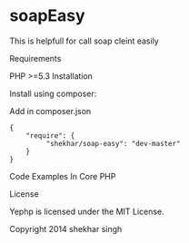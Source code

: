 soapEasy
========
This is helpfull for call soap cleint easily

Requirements

PHP >=5.3
Installation

Install using composer:

Add in composer.json

    {
        "require": {
             "shekhar/soap-easy": "dev-master"
        }
    }
Code Examples In Core PHP

<?php

//Call Autoload classes
include('vendor/autoload.php');

use soapEasy\Soap;

echo Soap::getfunction();
?>
License

Yephp is licensed under the MIT License.

Copyright 2014 shekhar singh
